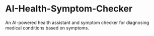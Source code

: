 # AI-Health-Symptom-Checker
An AI-powered health assistant and symptom checker for diagnosing medical conditions based on symptoms.
